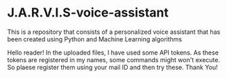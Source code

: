 # J.A.R.V.I.S-voice-assistant
This is a repository that consists of a personalized voice assistant that has been created using Python and Machine Learning algorithms

Hello reader! In the uploaded files, I have used some API tokens. As these tokens are registered in my names, some commands might won't execute. So plaese register them using your mail ID and then try these.
Thank You!
